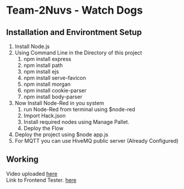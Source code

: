 Team-2Nuvs - Watch Dogs
========
Installation and Environtment Setup
----------------------------------
1. Install Node.js
2. Using Command Line in the Directory of this project
      1. npm install express
      2. npm install path
      3. npm install ejs
      4. npm install serve-favicon
      5. npm install morgan
      6. npm install cookie-parser
      7. npm install body-parser
3. Now Install Node-Red in you system
    1. run Node-Red from terminal using $node-red
    2. Import Hack.json
    3. Install required nodes using Manage Pallet.
    4. Deploy the Flow
4. Deploy the project using $node app.js
5. For MQTT you can use HiveMQ public server (Already Configured)

Working
-------
Video uploaded [here]() \
Link to Frontend Tester. [here](https://watch-dog07.herokuapp.com/)
